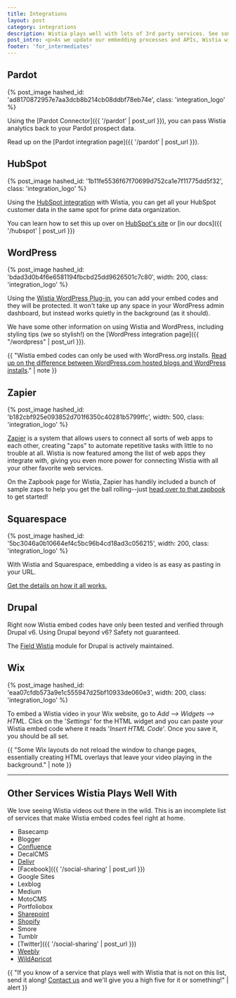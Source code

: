 ```yaml
---
title: Integrations
layout: post
category: integrations
description: Wistia plays well with lots of 3rd party services. See some of the best, and how to use them, in this article.
post_intro: <p>As we update our embedding processes and APIs, Wistia will get better and better at integrating with other top-notch services. On this doc page, we'll do our best to keep track of places where Wistia works out-of-the-box for embedding, and also where deeper integrations have been built out by our awesome friends.</p><p>If you currently use a service that you think rocks, and would work well with Wistia, submit your request in <a href="https://docs.google.com/a/wistia.com/forms/d/1x2Z2KUdxXKhPYpfzfQJLVq7upAnhryBWZt2Y4IUPiTs/viewform" target="_blank">this form</a>.</p>
footer: 'for_intermediates'
---
```


## Pardot

{% post_image hashed_id: 'ad8170872957e7aa3dcb8b214cb08ddbf78eb74e', class: 'integration_logo' %}

Using the [Pardot Connector]({{ '/pardot' | post_url }}), you can pass Wistia
analytics back to your Pardot prospect data.

Read up on the [Pardot integration page]({{ '/pardot' | post_url }}).

## HubSpot

{% post_image hashed_id: '1b11fe5536f67f70699d752ca1e7f11775dd5f32', class: 'integration_logo' %}

Using the [HubSpot integration](http://knowledge.hubspot.com/how-to-integrate-hubspot-and-wistia) with Wistia, you can get all your HubSpot customer data in the same spot for prime data organization.

You can learn how to set this up over on [HubSpot's site](http://knowledge.hubspot.com/how-to-integrate-hubspot-and-wistia) or [in our docs]({{ '/hubspot' | post_url }})

## WordPress

{% post_image hashed_id: 'bdad3d0b4f6e6581194fbcbd25dd9626501c7c80', width: 200, class: 'integration_logo' %}

Using the [Wistia WordPress Plug-in](http://wordpress.org/extend/plugins/wistia-wordpress-oembed-plugin), you can add your embed codes and they will be protected. It won't take up any space in your WordPress admin dashboard, but instead works quietly in the background (as it should).

We have some other information on using Wistia and WordPress, including styling tips (we so stylish!) on the [WordPress integration page]({{ "/wordpress" | post_url }}).

{{ "Wistia embed codes can only be used with WordPress.org installs. <a href='http://en.support.wordpress.com/com-vs-org'>Read up on the difference between WordPress.com hosted blogs and WordPress installs</a>." | note }}

## Zapier

{% post_image hashed_id: 'b182cbf925e093852d701f6350c40281b5799ffc', width: 500, class: 'integration_logo' %}

[Zapier](https://zapier.com/how-it-works/) is a system that allows users to connect all sorts of web apps to each other, creating "zaps" to automate repetitive tasks with little to no trouble at all. Wistia is now featured among the list of web apps they integrate with, giving you even more power for connecting Wistia with all your other favorite web services.

On the Zapbook page for Wistia, Zapier has handily included a bunch of sample zaps to help you get the ball rolling--just [head over to that zapbook](https://zapier.com/zapbook/wistia/) to get started!

## Squarespace

{% post_image hashed_id: '5bc3046a0b10664ef4c5bc96b4cd18ad3c056215', width: 200, class: 'integration_logo' %}

With Wistia and Squarespace, embedding a video is as easy as pasting in your URL.

<a href="{{ '/squarespace' | post_url }}">Get the details on how it all works.</a>

## Drupal

Right now Wistia embed codes have only been tested and verified through Drupal v6. Using Drupal beyond v6? Safety not guaranteed.

The [Field Wistia](https://www.drupal.org/project/field_wistia) module for Drupal is actively maintained.

## Wix

{% post_image hashed_id: 'eaa07cfdb573a9e1c555947d25bf10933de060e3', width: 200, class: 'integration_logo' %}

To embed a Wistia video in your Wix website, go to *Add --> Widgets --> HTML*. Click on the '*Settings*' for the HTML widget and you can paste your Wistia embed code where it reads '*Insert HTML Code*'. Once you save it, you should be all set.

{{ "Some Wix layouts do not reload the window to change pages, essentially creating HTML overlays that leave your video playing in the background." | note }}

---

## Other Services Wistia Plays Well With

We love seeing Wistia videos out there in the wild. This is an incomplete list of services that make Wistia embed codes feel right at home.

* Basecamp
* Blogger
* [Confluence](https://answers.atlassian.com/questions/251000/how-can-i-embed-a-wistia-hosted-video-to-my-confluence-page)
* DecalCMS
* [Delivr](http://blog.delivr.com/post/87004293105/delivr-adds-support-for-wistia-video-hosting-platform)
* [Facebook]({{ '/social-sharing' | post_url }})
* Google Sites
* Lexblog
* Medium
* MotoCMS
* Portfoliobox
* [Sharepoint](http://office.microsoft.com/en-us/office365-sharepoint-online-enterprise-help/embed-video-on-a-public-website-page-HA102828149.aspx)
* [Shopify](http://docs.shopify.com/manual/configuration/store-customization/embed-video)
* Smore
* Tumblr
* [Twitter]({{ '/social-sharing' | post_url }})
* [Weebly](http://kb.weebly.com/embed-audio-and-video.html)
* [WildApricot](http://help.wildapricot.com/display/DOC/Adding+video+clips)

{{ "If you know of a service that plays well with Wistia that is not on this list, send it along! [Contact us](http://wistia.com/support/contact) and we'll give you a high five for it or something!" | alert }}
